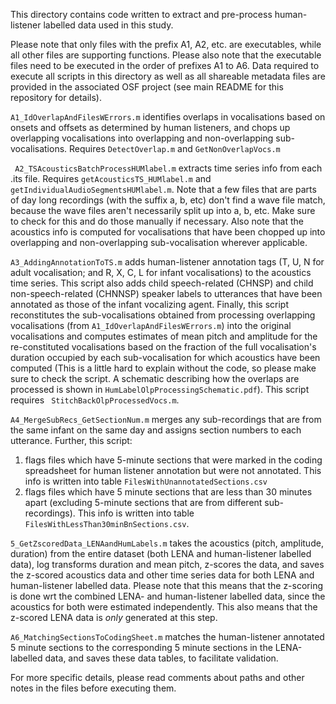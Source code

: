 This directory contains code written to extract and pre-process human-listener labelled data used in this study. 

Please note that only files with the prefix A1, A2, etc. are executables, while all other files are supporting functions. Please also note that the executable files need to be executed in the order of prefixes A1 to A6. Data required to execute all scripts in this directory as well as all shareable metadata files are provided in the associated OSF project (see main README for this repository for details).

`A1_IdOverlapAndFilesWErrors.m` identifies overlaps in vocalisations based on onsets and offsets as determined by human listeners, and chops up overlapping vocalisations into overlapping and non-overlapping sub-vocalisations. Requires `DetectOverlap.m` and `GetNonOverlapVocs.m`

` A2_TSAcousticsBatchProcessHUMlabel.m` extracts time series info from each .its file. Requires `getAcousticsTS_HUMlabel.m` and `getIndividualAudioSegmentsHUMlabel.m`. Note that a few files that are parts of day long recordings (with the suffix a, b, etc) don't find a wave file match, because the wave files aren't necessarily split up into a, b, etc. Make sure to check for this and do those manually if necessary. Also note that the acoustics info is computed for vocalisations that have been chopped up into overlapping and non-overlapping sub-vocalisation wherever applicable. 

`A3_AddingAnnotationToTS.m` adds human-listener annotation tags (T, U, N for adult vocalisation; and R, X, C, L for infant vocalisations) to the acoustics time series. This script also adds child speech-related (CHNSP) and child non-speech-related (CHNNSP) speaker labels to utterances that have been annotated as those of the infant vocalizing agent. Finally, this script reconstitutes the sub-vocalisations obtained from processing overlapping vocalisations (from `A1_IdOverlapAndFilesWErrors.m`) into the original vocalisations and computes estimates of mean pitch and amplitude for the re-constituted vocalisations based on the fraction of the full vocalisation's duration occupied by each sub-vocalisation for which acoustics have been computed (This is a little hard to explain without the code, so please make sure to check the script. A schematic describing how the overlaps are processed is shown in `HumLabelOlpProcessingSchematic.pdf`). This script requires ` StitchBackOlpProcessedVocs.m`.
 
` A4_MergeSubRecs_GetSectionNum.m ` merges any sub-recordings that are from the same infant on the same day and assigns section numbers to each utterance. Further, this script:
1.	flags files which have 5-minute sections that were marked in the coding spreadsheet for human listener annotation but were not annotated. This info is written into table `FilesWithUnannotatedSections.csv`
2.	flags files which have 5 minute sections that are less than 30 minutes apart (excluding 5-minute sections that are from different sub-recordings). This info is written into table `FilesWithLessThan30minBnSections.csv`.

`5_GetZscoredData_LENAandHumLabels.m` takes the acoustics (pitch, amplitude, duration) from the entire dataset (both LENA and human-listener labelled data), log transforms duration and mean pitch, z-scores the data, and saves the z-scored acoustics data and other time series data for both LENA and human-listener labelled data. Please note that this means that the z-scoring is done wrt the combined LENA- and human-listener labelled data, since the acoustics for both were estimated independently. This also means that the z-scored LENA data is *only* generated at this step. 

`A6_MatchingSectionsToCodingSheet.m` matches the human-listener annotated 5 minute sections to the corresponding 5 minute sections in the LENA-labelled data, and saves these data tables, to facilitate validation.

For more specific details, please read comments about paths and other notes in the files before executing them.
